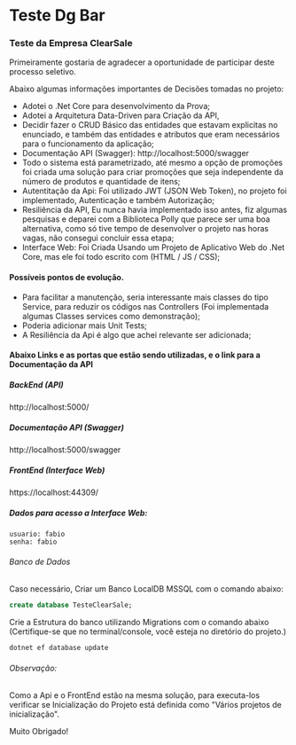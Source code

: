 # Teste Dg Bar
### Teste da Empresa ClearSale
 
 

Primeiramente gostaria de agradecer a oportunidade de participar deste processo seletivo.

Abaixo algumas informações importantes de Decisões tomadas no projeto:

- Adotei o .Net Core para desenvolvimento da Prova;
- Adotei a Arquitetura Data-Driven para Criação da API,
- Decidir fazer o CRUD Básico das entidades que estavam explicitas no enunciado, e também das entidades e atributos que eram necessários para o funcionamento da aplicação;
- Documentação API (Swagger): http://localhost:5000/swagger
- Todo o sistema está parametrizado, até mesmo a opção de promoções foi criada uma solução para criar promoções que seja independente da número de produtos e quantidade de itens;
- Autentitação da Api: Foi utilizado JWT (JSON Web Token), no projeto foi implementado, Autenticação e também Autorização;
- Resiliência da API, Eu nunca havia implementado isso antes, fiz algumas pesquisas e deparei com a Biblioteca Polly que parece ser uma boa alternativa, como só tive tempo de desenvolver o projeto nas horas vagas, não consegui concluir essa etapa;
- Interface Web: Foi Criada Usando um Projeto de Aplicativo Web do .Net Core, mas ele foi todo escrito com (HTML / JS / CSS);

####  Possíveis pontos de evolução.
- Para facilitar a manutenção, seria interessante mais classes do tipo Service, para reduzir os códigos nas Controllers (Foi implementada algumas Classes services como demonstração);
- Poderia adicionar mais Unit Tests;
- A Resiliência da Api é algo que achei relevante ser adicionada;


#### Abaixo Links e as portas que estão sendo utilizadas, e o link para a Documentação da API

##### BackEnd (API)
http://localhost:5000/

##### Documentação API (Swagger)
http://localhost:5000/swagger


##### FrontEnd (Interface Web)
https://localhost:44309/

##### Dados para acesso a Interface Web:
```
usuario: fabio
senha: fabio
```

###### Banco de Dados

Caso necessário, Criar um Banco LocalDB MSSQL com o comando abaixo:
```sql
create database TesteClearSale;
```


Crie a Estrutura do banco utilizando Migrations com o comando abaixo (Certifique-se que no terminal/console, você esteja no diretório do projeto.)
```bash
dotnet ef database update
```
###### Observação:
Como a Api e o FrontEnd estão na mesma solução, para executa-los verificar se Inicialização do Projeto está definida como "Vários projetos de inicialização".


Muito Obrigado!
